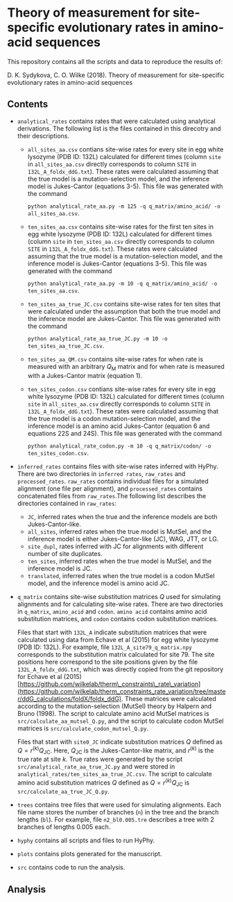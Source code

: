 
Theory of measurement for site-specific evolutionary rates in amino-acid sequences
==================================================================================

This repository contains all the scripts and data to reproduce the results of:

D. K. Sydykova, C. O. Wilke (2018). Theory of measurement for site-specific evolutionary rates in amino-acid sequences

Contents
--------

-   `analytical_rates` contains rates that were calculated using analytical derivations. The following list is the files contained in this direcotry and their descriptions.
    -   `all_sites_aa.csv` contians site-wise rates for every site in egg white lysozyme (PDB ID: 132L) calculated for different times (column `site` in `all_sites_aa.csv` directly corresponds to column `SITE` in `132L_A_foldx_ddG.txt`). These rates were calculated assuming that the true model is a mutation-selection model, and the inference model is Jukes-Cantor (equations 3-5). This file was generated with the command

        `python analytical_rate_aa.py -m 125 -q q_matrix/amino_acid/ -o all_sites_aa.csv`.

    -   `ten_sites_aa.csv` contains site-wise rates for the first ten sites in egg white lysozyme (PDB ID: 132L) calculated for different times (column `site` in `ten_sites_aa.csv` directly corresponds to column `SITE` in `132L_A_foldx_ddG.txt`). These rates were calculated assuming that the true model is a mutation-selection model, and the inference model is Jukes-Cantor (equations 3-5). This file was generated with the command

        `python analytical_rate_aa.py -m 10 -q q_matrix/amino_acid/ -o ten_sites_aa.csv`.

    -   `ten_sites_aa_true_JC.csv` contains site-wise rates for ten sites that were calculated under the assumption that both the true model and the inference model are Jukes-Cantor. This file was generated with the command

        `python analytical_rate_aa_true_JC.py -m 10 -o ten_sites_aa_true_JC.csv`.

    -   `ten_sites_aa_QM.csv` contains site-wise rates for when rate is measured with an arbitrary *Q*<sub>M</sub> matrix and for when rate is measured with a Jukes-Cantor matrix (equation 1).
    -   `ten_sites_codon.csv` contians site-wise rates for every site in egg white lysozyme (PDB ID: 132L) calculated for different times (column `site` in `all_sites_aa.csv` directly corresponds to column `SITE` in `132L_A_foldx_ddG.txt`). These rates were calculated assuming that the true model is a codon mutation-selection model, and the inference model is an amino acid Jukes-Cantor (equation 6 and equations 22S and 24S). This file was generated with the command

        `python analytical_rate_codon.py -m 10 -q q_matrix/codon/ -o ten_sites_codon.csv`.

-   `inferred_rates` contains files with site-wise rates inferred with HyPhy. There are two directories in `inferred rates`, `raw_rates` and `processed_rates`. `raw_rates` contains individual files for a simulated alignment (one file per alignment), and `processed_rates` contains concatenated files from `raw_rates`.The following list describes the directories contained in `raw_rates`:
    -   `JC`, inferred rates when the true and the inference models are both Jukes-Cantor-like.
    -   `all_sites`, inferred rates when the true model is MutSel, and the inference model is either Jukes-Cantor-like (JC), WAG, JTT, or LG.
    -   `site_dupl`, rates inferred with JC for alignments with different number of site duplicates.
    -   `ten_sites`, inferred rates when the true model is MutSel, and the inference model is JC.
    -   `translated`, inferred rates when the true model is a codon MutSel model, and the inference model is amino acid JC.
-   `q_matrix` contains site-wise substitution matrices *Q* used for simulating alignments and for calculating site-wise rates. There are two directories in `q_matrix`, `amino_acid` and `codon`. `amino acid` contains amino acid substitution matrices, and `codon` contains codon substitution matrices.

    Files that start with `132L_A` indicate substitution matrices that were calculated using data from Echave et al (2015) for egg white lysozyme (PDB ID: 132L). For example, file `132L_A_site79_q_matrix.npy` corresponds to the substitution matrix calculated for site 79. The site positions here correspond to the site positions given by the file `132L_A_foldx_ddG.txt`, which was directly copied from the git repository for Echave et al (2015) [https://github.com/wilkelab/therm\_constraints\_rate\_variation](https://github.com/wilkelab/therm_constraints_rate_variation/tree/master/ddG_calculations/foldX/foldx_ddG). These matrices were calculated according to the mutation-selection (MutSel) theory by Halpern and Bruno (1998). The script to calculate amino acid MutSel matrices is `src/calculate_aa_mutsel_Q.py`, and the script to calculate codon MutSel matrices is `src/calculate_codon_mutsel_Q.py`.

    Files that start with `site0_JC` indicate substitution matrices *Q* defined as *Q* = *r*<sup>(*k*)</sup>*Q*<sub>JC</sub>. Here, *Q*<sub>JC</sub> is the Jukes-Cantor-like matrix, and *r*<sup>(*k*)</sup> is the true rate at site *k*. True rates were generated by the script `src/analytical_rate_aa_true_JC.py` and were stored in `analytical_rates/ten_sites_aa_true_JC.csv`. The script to calculate amino acid substitution matrices *Q* defined as *Q* = *r*<sup>(*k*)</sup>*Q*<sub>JC</sub> is `src/calculate_aa_true_JC_Q.py`.

-   `trees` contains tree files that were used for simulating alignments. Each file name stores the number of branches (`n`) in the tree and the branch lengths (`bl`). For example, file `n2_bl0.005.tre` describes a tree with 2 branches of lengths 0.005 each.
-   `hyphy` contains all scripts and files to run HyPhy.
-   `plots` contains plots generated for the manuscript.
-   `src` contains code to run the analysis.

Analysis
--------
